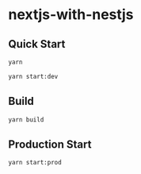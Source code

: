 # nextjs-with-nestjs

## Quick Start

```bash
yarn

yarn start:dev
```

## Build

```bash
yarn build
```

## Production Start

```bash
yarn start:prod
```
